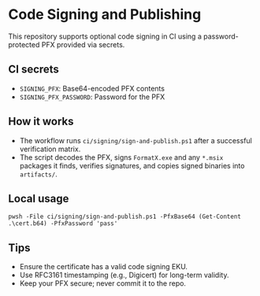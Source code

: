 # Code Signing and Publishing

This repository supports optional code signing in CI using a password-protected PFX provided via secrets.

## CI secrets
- `SIGNING_PFX`: Base64-encoded PFX contents
- `SIGNING_PFX_PASSWORD`: Password for the PFX

## How it works
- The workflow runs `ci/signing/sign-and-publish.ps1` after a successful verification matrix.
- The script decodes the PFX, signs `FormatX.exe` and any `*.msix` packages it finds, verifies signatures, and copies signed binaries into `artifacts/`.

## Local usage
```
pwsh -File ci/signing/sign-and-publish.ps1 -PfxBase64 (Get-Content .\cert.b64) -PfxPassword 'pass'
```

## Tips
- Ensure the certificate has a valid code signing EKU.
- Use RFC3161 timestamping (e.g., Digicert) for long-term validity.
- Keep your PFX secure; never commit it to the repo.
